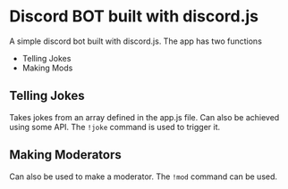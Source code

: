 # Discord BOT built with discord.js

A simple discord bot built with discord.js.
The app has two functions

- Telling Jokes
- Making Mods

## Telling Jokes

Takes jokes from an array defined in the app.js file. Can also be achieved using some API. The `!joke` command is used to trigger it.

## Making Moderators

Can also be used to make a moderator. The `!mod` command can be used.
